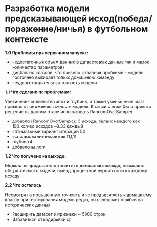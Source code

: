 # Разработка модели предсказывающей исход(победа/поражение/ничья) в футбольном контексте


**1.0 Проблемы при первичном запуске:**
- недостаточный объем данных в датасете(как данные так и малое количество параметров)
- дисбаланс классов, что привело к главной проблеме - модель постоянно выбирает только домашнюю команду
- неудовлетворительная точность модели

**1.1 Что сделано по проблемам:**

Увеличение количества эпох и глубины, а также уменьшение шага привело к понижению точности модели. В связи с этим было принято решение на данном этапе использовать RandomOverSampler.
- добавлен RandomOverSampler, 3 исхода, баланс каждого как 100:кол-во исходов ~3.33 каждый
- оптимальный вариант итераций 50
- использование весов как [1,1,1]
- глубина 4
- добавлены логи

**1.2 Что получено на выходе:**

Модель не предъвзято относится к домашней команде, повышена общая точность модели, вывод процентной вероятности к каждому исходу

**2.2 Что осталось**

Несмотря на повышенную точность и не предъвзятость к домашнему классу при тестировании модель редко, но совершает ошибки на исторических данных
- Расширить датасет и признаки ~ 5000 строк
- Избавиться от кодировки cp
